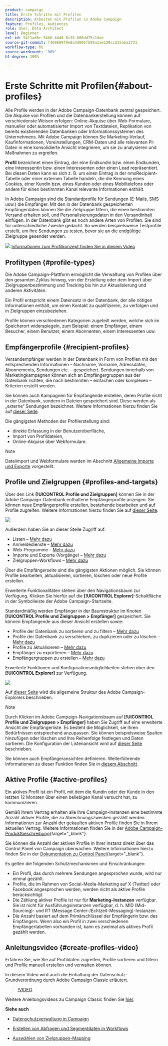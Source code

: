 ```yaml
---
product: campaign
title: Erste Schritte mit Profilen
description: Arbeiten mit Profilen in Adobe Campaign
feature: Profiles, Audiences
role: User, Data Architect
level: Beginner
exl-id: 54f1ad6c-54b0-4448-8c38-806dd75c1dae
source-git-commit: f469689f9e8a4d805fb95a1ae120ccd35aba3731
workflow-type: ht
source-wordcount: '909'
ht-degree: 100%

---
```


# Erste Schritte mit Profilen{#about-profiles}



Alle Profile werden in der Adobe Campaign-Datenbank zentral gespeichert. Die Akquise von Profilen und die Datenbankerstellung können auf verschiedenste Weisen erfolgen: Online-Akquise über Web-Formulare, manueller oder automatisierter Import von Textdateien, Replikation von bereits existierenden Datenbanken oder Informationssystemen des Unternehmens. Mit Adobe Campaign können Sie Marketing-Verlauf, Kaufinformationen, Voreinstellungen, CRM-Daten und alle relevanten PI-Daten in eine konsolidierte Ansicht integrieren, um sie zu analysieren und Maßnahmen zu ergreifen.

**Profil** bezeichnet einen Eintrag, der eine Endkundin bzw. einen Endkunden, eine Interessentin bzw. einen Interessenten oder einen Lead repräsentiert. Bei diesen Daten kann es sich z. B. um einen Eintrag in der nmsRecipient-Tabelle oder einer externen Tabelle handeln, die die Kennung eines Cookies, einer Kundin bzw. eines Kunden oder eines Mobiltelefons oder andere für einen bestimmten Kanal relevante Informationen enthält.

In Adobe Campaign sind die Standardprofile für Sendungen (E-Mails, SMS usw.) die Empfänger. Mit den in der Datenbank gespeicherten Empfängerdaten können Sie die Zielgruppe filtern, die einen bestimmten Versand erhalten soll, und Personalisierungsdaten in den Versandinhalt einfügen. In der Datenbank gibt es noch andere Arten von Profilen. Sie sind für unterschiedliche Zwecke gedacht. So werden beispielsweise Testprofile erstellt, um Ihre Sendungen zu testen, bevor sie an die endgültige Zielgruppe gesendet werden.

![](assets/do-not-localize/how-to-video.png) [Informationen zum Profilkonzept finden Sie in diesem Video](#create-profiles-video)

## Profiltypen {#profile-types}

Die Adobe Campaign-Plattform ermöglicht die Verwaltung von Profilen über den gesamten Zyklus hinweg, von der Erstellung oder dem Import über Zielgruppenbestimmung und Tracking bis hin zur Aktualisierung und anderen Aktivitäten.

Ein Profil entspricht einem Datensatz in der Datenbank, der alle nötigen Informationen enthält, um einen Kontakt zu qualifizieren, zu verfolgen und in Zielgruppen einzubeziehen.

Profile können verschiedenen Kategorien zugeteilt werden, welche sich im Speicherort widerspiegeln, zum Beispiel: einem Empfänger, einem Besucher, einem Benutzer, einem Abonnenten, einem Interessenten usw.

## Empfängerprofile {#recipient-profiles}

Versandempfänger werden in der Datenbank in Form von Profilen mit den entsprechenden Informationen – Nachname, Vorname, Adressdaten, Abonnements, Sendungen etc. – gespeichert. Sendungen innerhalb von Marketingkampagnen können sich an Empfängergruppen aus der Datenbank richten, die nach bestimmten – einfachen oder komplexen – Kriterien erstellt werden.

Sie können auch Kampagnen für Empfangende erstellen, deren Profile nicht in der Datenbank, sondern in Dateien gespeichert sind. Diese werden als „externe“ Sendungen bezeichnet. Weitere Informationen hierzu finden Sie auf [dieser Seite](../../delivery/using/steps-defining-the-target-population.md#selecting-external-recipients).

Die gängigsten Methoden der Profilerstellung sind:

* direkte Erfassung in der Benutzeroberfläche,
* Import von Profildateien,
* Online-Akquise über Webformulare.

>[!NOTE]
>
>Dateiimport und Webformulare werden im Abschnitt [Allgemeine Importe und Exporte](../../platform/using/get-started-data-import-export.md) vorgestellt.

## Profile und Zielgruppen {#profiles-and-targets}

Über den Link **[!UICONTROL Profile und Zielgruppen]** können Sie in der Adobe Campaign-Datenbank enthaltene Empfängerprofile anzeigen. Sie können neue Empfängerprofile erstellen, bestehende bearbeiten und auf Profile zugreifen. Weitere Informationen hierzu finden Sie auf [dieser Seite](../../platform/using/editing-a-profile.md).

![](assets/d_ncs_user_interface_target_link.png)

Außerdem haben Sie an dieser Stelle Zugriff auf:

* Listen – [Mehr dazu](../../platform/using/creating-and-managing-lists.md)
* Anmeldedienste – [Mehr dazu](../../delivery/using/managing-subscriptions.md)
* Web-Programme – [Mehr dazu](../../web/using/about-web-applications.md)
* Importe und Exporte (Vorgänge) – [Mehr dazu](../../platform/using/about-generic-imports-exports.md)
* Zielgruppen-Workflows – [Mehr dazu](../../workflow/using/building-a-workflow.md#implementation-steps-)

Über die Empfängerseite sind die gängigsten Aktionen möglich. Sie können Profile bearbeiten, aktualisieren, sortieren, löschen oder neue Profile erstellen.

Erweiterte Funktionalitäten stehen über den Navigationsbaum zur Verfügung. Klicken Sie hierfür auf die **[!UICONTROL Explorer]**-Schaltfläche in der Symbolleiste der Adobe Campaign-Startseite.

Standardmäßig werden Empfänger in der Baumstruktur im Knoten **[!UICONTROL Profile und Zielgruppen > Empfänger]** gespeichert. Sie können Empfangende aus dieser Ansicht erstellen sowie:

* Profile der Datenbank zu sortieren und zu filtern – [Mehr dazu](../../platform/using/filtering-options.md)
* Profile der Datenbank zu verschieben, zu duplizieren oder zu löschen – [Mehr dazu](../../platform/using/managing-profiles.md)
* Profile zu aktualisieren – [Mehr dazu](../../platform/using/updating-data.md)
* Empfänger zu exportieren – [Mehr dazu](../../platform/using/exporting-and-importing-profiles.md)
* Empfängergruppen zu erstellen – [Mehr dazu](../../platform/using/creating-and-managing-lists.md)

Erweiterte Funktionen und Konfigurationsmöglichkeiten stehen über den **[!UICONTROL Explorer]** zur Verfügung.

![](assets/d_ncs_user_interface01.png)

Auf [dieser Seite](../../platform/using/adobe-campaign-explorer.md) wird die allgemeine Struktur des Adobe Campaign-Explorers beschrieben.

>[!NOTE]
>
>Durch Klicken im Adobe Campaign-Navigationsbaum auf **[!UICONTROL Profile und Zielgruppen > Empfänger]** haben Sie Zugriff auf eine erweiterte Ansicht der Empfängerliste. Es besteht die Möglichkeit, sie Ihren Bedürfnissen entsprechend anzupassen. Sie können beispielsweise Spalten hinzufügen oder löschen und ihre Reihenfolge festlegen und Daten sortieren. Die Konfiguration der Listenansicht wird auf [dieser Seite](../../platform/using/adobe-campaign-ui-lists.md) beschrieben.
>
>Sie können auch Empfängeransichten definieren. Weiterführende Informationen zu dieser Funktion finden Sie in [diesem Abschnitt](../../platform/using/access-management-folders.md).

## Aktive Profile {#active-profiles}

Ein aktives Profil ist ein Profil, mit dem die Kundin oder der Kunde in den letzten 12 Monaten über einen beliebigen Kanal versucht hat, zu kommunizieren.

Gemäß Ihrem Vertrag erhalten alle Ihre Campaign-Instanzen eine bestimmte Anzahl aktiver Profile, die zu Abrechnungszwecken gezählt werden. Informationen zur Anzahl der gekauften aktiven Profile finden Sie in Ihrem aktuellen Vertrag. Weitere Informationen finden Sie in der [Adobe Campaign-Produktbeschreibung](https://helpx.adobe.com/de/legal/product-descriptions/adobe-campaign-managed-cloud-services.html){target="_blank"}.

Sie können die Anzahl der aktiven Profile in Ihrer Instanz direkt über das Control Panel von Campaign überwachen. Weitere Informationen hierzu finden Sie in der [Dokumentation zu Control Panel](https://experienceleague.adobe.com/docs/control-panel/using/performance-monitoring/active-profiles-monitoring.html?lang=de){target="_blank"}.

Es gelten die folgenden Schutzmechanismen und Einschränkungen:

* Ein Profil, das durch mehrere Sendungen angesprochen wurde, wird nur einmal gezählt.
* Profile, die im Rahmen von Social-Media-Marketing auf X (Twitter) oder Facebook angesprochen werden, werden nicht als aktive Profile berücksichtigt.
* Die Zählung aktiver Profile ist nur für **Marketing-Instanzen** verfügbar. Sie ist nicht für Ausführungsinstanzen verfügbar, d. h. MID (Mid-Sourcing)- und RT (Message Center-/Echtzeit-Messaging)-Instanzen.
* Die Anzahl basiert auf dem Primärschlüssel der Empfängerin bzw. des Empfängers. Wenn also ein Profil in zwei verschiedenen Empfängertabellen vorhanden ist, kann es zweimal als aktives Profil gezählt werden.


## Anleitungsvideo {#create-profiles-video}

Erfahren Sie, wie Sie auf Profildaten zugreifen, Profile sortieren und filtern und Profile manuell erstellen und verwalten können.

In diesem Video wird auch die Einhaltung der Datenschutz-Grundverordnung durch Adobe Campaign Classic erläutert.

>[!VIDEO](https://video.tv.adobe.com/v/35611?quality=12)

Weitere Anleitungsvideos zu Campaign Classic finden Sie [hier](https://experienceleague.adobe.com/docs/campaign-classic-learn/tutorials/overview.html?lang=de).

**Siehe auch**

* [Datenschutzverwaltung in Campaign](https://helpx.adobe.com/de/campaign/kb/acc-privacy.html)

* [Erstellen von Abfragen und Segmentdaten in Workflows](../../workflow/using/targeting-data.md)

* [Auswählen von Zielgruppen-Mapping](../../delivery/using/steps-defining-the-target-population.md#select-a-target-mapping)
